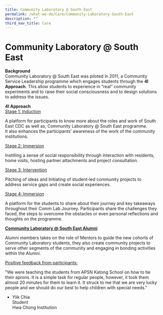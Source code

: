 ```yaml
---
title: Community Laboratory @ South East
permalink: /what-we-do/Care/Community-Laboratory-South-East
description: ""
third_nav_title: Care
---
```

Community Laboratory @ South East
=================================

**Background**  
Community Laboratory @ South East was piloted in 2011, a Community Service Leadership programme which engages students through the **4I Approach**. This allow students to experience in “real” community experiments and to raise their social consciousness and to design solutions to address the issues.  
  
  
**4I Approach**  
 <U> Stage 1: Induction </u>
 
 A platform for participants to know more about the roles and work of South East CDC as well as, Community Laboratory @ South East programme.  
It also enhances the participants’ awareness of the work of the community institutions. 

<u> Stage 2: Immersion  </u>

Instilling a sense of social responsibility through interaction with residents, home visits, hosting partner attachments and project consultation.  
  
<u>Stage 3: Intervention </u>

Pitching of ideas and Initiating of student-led community projects to address service gaps and create social experiences.  
  
<u>Stage 4: Immersion </u>

A platform for the students to share about their journey and key takeaways throughout their Comm Lab Journey. Participants share the challenges they faced, the steps to overcome the obstacles or even personal reflections and thoughts on the programme.  

<u>**Community Laboratory @ South East Alumni**</u>

Alumni members takes on the role of Mentors to guide the new cohorts of Community Laboratory students, they also create community projects to serve other segments of the community and engaging in bonding activities within the Alumni.  
  
  
<u>Positive feedback from participants:  </u>

"We were teaching the students from APSN Katong School on how to tie their aprons. It is a simple task for regular people, however, it took them almost 20 minutes for them to learn it. It struck to me that we are very lucky people and we should do our best to help children with special needs."  
- Yiik Chia  
Student  
Hwa Chong Institution